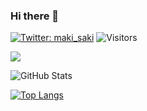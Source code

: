 ### Hi there 👋

[![Twitter: maki_saki](https://img.shields.io/twitter/follow/maki_saki?style=social)](https://twitter.com/maki_saki)
![Visitors](https://visitor-badge.glitch.me/badge?page_id=contiki9&left_color=gray&right_color=blue)

![](https://github-profile-summary-cards.vercel.app/api/cards/profile-details?username=contiki9&theme=vue)

![GitHub Stats](https://github-readme-stats.vercel.app/api?username=contiki9&show_icons=true)


[![Top Langs](https://github-readme-stats.vercel.app/api/top-langs/?username=contiki9&layout=compact&langs_count=6)](https://github.com/anuraghazra/github-readme-stats)


<!--
**contiki9/contiki9** is a ✨ _special_ ✨ repository because its `README.md` (this file) appears on your GitHub profile.

Here are some ideas to get you started:

- 🔭 I’m currently working on ...
- 🌱 I’m currently learning ...
- 👯 I’m looking to collaborate on ...
- 🤔 I’m looking for help with ...
- 💬 Ask me about ...
- 📫 How to reach me: ...
- 😄 Pronouns: ...
- ⚡ Fun fact: ...
-->
